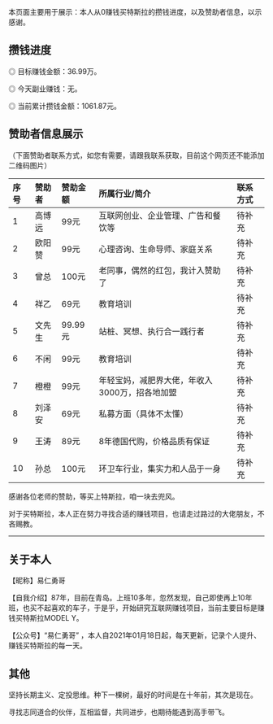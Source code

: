 
本页面主要用于展示：本人从0赚钱买特斯拉的攒钱进度，以及赞助者信息，以示感谢。

## 攒钱进度
◎ 目标赚钱金额：36.99万。

◎ 今天副业赚钱：无。

◎ 当前累计攒钱金额：1061.87元。

## 赞助者信息展示

（下面赞助者联系方式，如您有需要，请跟我联系获取，目前这个网页还不能添加二维码图片）

| 序号 | 赞助者 |赞助金额 | 所属行业/简介  | 联系方式|    
|:---|:------|:----|:----------|:------------|
| 1  |高博远 |99元 | 互联网创业、企业管理、广告和餐饮等  |待补充 |
| 2  |欧阳赞 |99元| 心理咨询、生命导师、家庭关系  | 待补充|
| 3  |曾总  |100元 | 老同事，偶然的红包，我计入赞助了  | 待补充|
| 4  |祥乙  |69元| 教育培训  | 待补充|
| 5  |文先生 |99.99元| 站桩、冥想、执行合一践行者  | 待补充|
| 6  |不闲  |99元| 教育培训  | 待补充|
| 7  |橙橙 |99元 | 年轻宝妈，减肥界大佬，年收入3000万，招各地加盟  | 待补充|
| 8  |刘泽安 | 69元| 私募方面（具体不太懂）  | 待补充|
| 9  |王涛 | 89元| 8年德国代购，价格品质有保证  | 待补充|
| 10 |孙总 | 100元| 环卫车行业，集实力和人品于一身  | 待补充|

感谢各位老师的赞助，等买上特斯拉，咱一块去兜风。

对于买特斯拉，本人正在努力寻找合适的赚钱项目，也请走过路过的大佬朋友，不吝赐教。

* * *


## 关于本人
【昵称】易仁勇哥

【自我介绍】87年，目前在青岛。上班10多年，忽然发现，自己即使再上10年班，也买不起喜欢的车子，于是乎，开始研究互联网赚钱项目，当前主要目标是赚钱买特斯拉MODEL Y。

【公众号】“易仁勇哥” ，本人自2021年01月18日起，每天更新，记录个人提升、赚钱买特斯拉的每一天。


## 其他

坚持长期主义、定投思维。种下一棵树，最好的时间是在十年前，其次是现在。

寻找志同道合的伙伴，互相监督，共同进步，也期待能遇到高手带飞。



